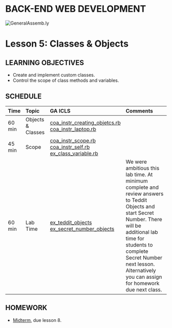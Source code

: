 BACK-END WEB DEVELOPMENT
============================

![GeneralAssemb.ly](https://github.com/generalassembly/ga-ruby-on-rails-for-devs/raw/master/images/ga.png "GeneralAssemb.ly")


Lesson 5: Classes & Objects
========

LEARNING OBJECTIVES
--------

-	Create and implement custom classes.
-	Control the scope of class methods and variables.



SCHEDULE
--------

| Time        | Topic| GA ICLS| Comments |
| ------------- |:-------------|:-------------------|:-------------------|
| 60 min | Objects & Classes | [coa_instr_creating_objetcs.rb](code_alongs/coa_instr_creating_objetcs.rb)<br> [coa_instr_laptop.rb](code_alongs/coa_instr_laptop.rb)| | 
| 45 min | Scope | [coa_instr_scope.rb](code_alongs/coa_instr_scope.rb) <br> [coa_instr_self.rb](code_alongs/coa_instr_self.rb) <br> [ex_class_variable.rb](exercises/ex_class_variables.rb) | |
| 60 min | Lab Time | [ex_teddit_objects](exercises/ex_teddit_objects)<br>[ex_secret_number_objects](exercises/ex_secret_number_objects) | We were ambitious this lab time. At minimum complete and review answers to Teddit Objects and start Secret Number. There will be additional lab time for students to complete Secret Number next lesson.  Alternatively you can assign for homework due next class.|



HOMEWORK
--------
-	[Midterm](homework/midterm.rb), due lesson 8.




